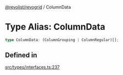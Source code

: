 [@revolist/revogrid](README.md) / ColumnData

# Type Alias: ColumnData

```ts
type ColumnData: (ColumnGrouping | ColumnRegular)[];
```

## Defined in

[src/types/interfaces.ts:237](https://github.com/revolist/revogrid/blob/a649ddca5a4a20f5f68ee92610066873d77a049a/src/types/interfaces.ts#L237)
